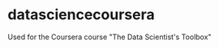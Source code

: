 datasciencecoursera
===================

Used for the Coursera course "The Data Scientist's Toolbox"

